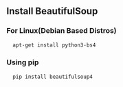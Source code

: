 ## Install BeautifulSoup
### For Linux(Debian Based Distros)
```sh
  apt-get install python3-bs4
```
### Using pip
```sh
  pip install beautifulsoup4
```
